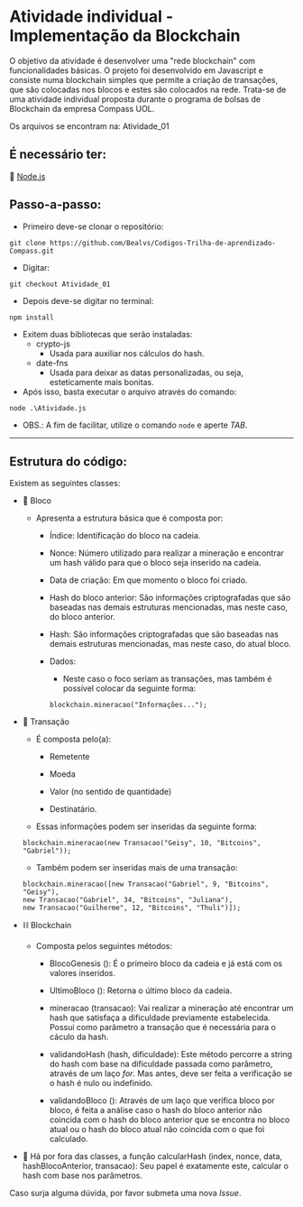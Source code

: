 # Atividade individual - Implementação da Blockchain 
O objetivo da atividade é desenvolver uma "rede blockchain" com funcionalidades básicas. O projeto foi desenvolvido em Javascript e consiste numa blockchain simples que permite a criação de transações, que são colocadas nos blocos e estes são colocados na rede. Trata-se de uma atividade individual proposta durante o programa de bolsas de Blockchain da empresa Compass UOL.

Os arquivos se encontram na: Atividade_01

## É necessário ter: 

:triangular_flag_on_post: [Node.js](https://nodejs.org/en/download/package-manager/current)

## Passo-a-passo:

- Primeiro deve-se clonar o repositório:
```
git clone https://github.com/Bealvs/Codigos-Trilha-de-aprendizado-Compass.git
```
- Digitar:

```
git checkout Atividade_01
```

- Depois deve-se digitar no terminal:
```
npm install
```
- Exitem duas bibliotecas que serão instaladas:
  - crypto-js
    - Usada para auxiliar nos cálculos do hash.
  - date-fns
    - Usada para deixar as datas personalizadas, ou seja, esteticamente mais bonitas.
- Após isso, basta executar o arquivo através do comando:

```
node .\Atividade.js
```
- OBS.: A fim de facilitar, utilize o comando `node` e aperte *TAB*.

---

## Estrutura do código:

Existem as seguintes classes:
- :black_square_button: Bloco
  - Apresenta a estrutura básica que é composta por: 
    - Índice: Identificação do bloco na cadeia. 
    - Nonce: Número utilizado para realizar a mineração e encontrar um hash válido para que o bloco seja inserido na cadeia.
    - Data de criação: Em que momento o bloco foi criado.
    - Hash do bloco anterior: São informações criptografadas que são baseadas nas demais estruturas mencionadas, mas neste caso, do bloco anterior. 
    - Hash: São informações criptografadas que são baseadas nas demais estruturas mencionadas, mas neste caso, do atual bloco.
    - Dados:
      - Neste caso o foco seriam as transações, mas também é possível colocar da seguinte forma:
        
      ```
      blockchain.mineracao("Informações...");
      ```
    
- :money_with_wings: Transação
  - É composta pelo(a):
    - Remetente
      
    - Moeda
      
    - Valor (no sentido de quantidade)
      
    - Destinatário.

  - Essas informações podem ser inseridas da seguinte forma:
  
  ```
  blockchain.mineracao(new Transacao("Geisy", 10, "Bitcoins", "Gabriel"));
  ```
  
  - Também podem ser inseridas mais de uma transação:
  
  ```
  blockchain.mineracao([new Transacao("Gabriel", 9, "Bitcoins", "Geisy"),
  new Transacao("Gabriel", 34, "Bitcoins", "Juliana"),
  new Transacao("Guilherme", 12, "Bitcoins", "Thuli")]);
  ```
    
- :chains: Blockchain 
  - Composta pelos seguintes métodos:
    - BlocoGenesis (): É o primeiro bloco da cadeia e já está com os valores inseridos.
    
    - UltimoBloco (): Retorna o último bloco da cadeia.
    
    - mineracao (transacao): Vai realizar a mineração até encontrar um hash que satisfaça a dificuldade previamente estabelecida. Possui como parâmetro a transação que é necessária para o cáculo da hash.
    
    - validandoHash (hash, dificuldade): Este método percorre a string do hash com base na dificuldade passada como parâmetro, através de um laço *for*. Mas antes, deve ser feita a verificação se o hash é nulo ou indefinido.
      
    - validandoBloco (): Através de um laço que verifica bloco por bloco, é feita a análise caso o hash do bloco anterior não coincida com o hash do bloco anterior que se encontra no bloco atual ou o hash do bloco atual não coincida com o que foi calculado.

- :round_pushpin: Há por fora das classes, a função calcularHash (index, nonce, data, hashBlocoAnterior, transacao): Seu papel é exatamente este, calcular o hash com base nos parâmetros.
  
Caso surja alguma dúvida, por favor submeta uma nova *Issue*.
